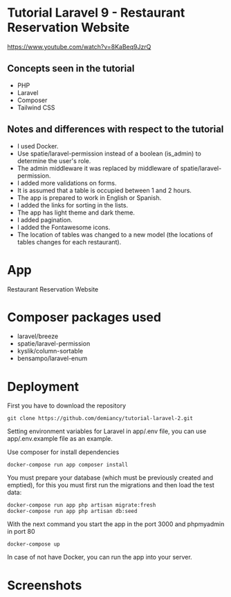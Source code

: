 # Tutorial Laravel 9 - Restaurant Reservation Website

https://www.youtube.com/watch?v=8KaBeq9JzrQ

## Concepts seen in the tutorial 
* PHP
* Laravel
* Composer
* Tailwind CSS

## Notes and differences with respect to the tutorial
* I used Docker.
* Use spatie/laravel-permission instead of a boolean (is_admin) to determine the user's role.
* The admin middleware it was replaced by middleware of spatie/laravel-permission.
* I added more validations on forms.
* It is assumed that a table is occupied between 1 and 2 hours.
* The app is prepared to work in English or Spanish.
* I added the links for sorting in the lists.
* The app has light theme and dark theme.
* I added pagination.
* I added the Fontawesome icons.
* The location of tables was changed to a new model (the locations of tables changes for each restaurant).

# App
Restaurant Reservation Website

# Composer packages used
* laravel/breeze
* spatie/laravel-permission
* kyslik/column-sortable
* bensampo/laravel-enum

# Deployment

First you have to download the repository 

    git clone https://github.com/demiancy/tutorial-laravel-2.git

Setting environment variables for Laravel in app/.env file, you can use app/.env.example file as an example. 

Use composer for install dependencies

    docker-compose run app composer install

You must prepare your database (which must be previously created and emptied), for this you must first run the migrations and then load the test data: 

    docker-compose run app php artisan migrate:fresh
    docker-compose run app php artisan db:seed

With the next command you start the app in the port 3000 and phpmyadmin in port 80

    docker-compose up

In case of not have Docker, you can run the app into your server.

# Screenshots